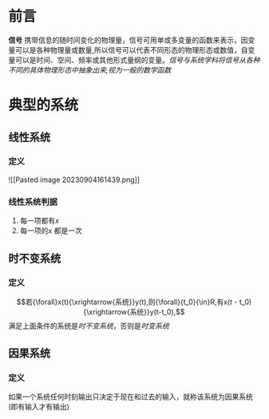 
# 前言


**信号**  携带信息的随时间变化的物理量，信号可用单或多变量的函数来表示，因变量可以是各种物理量或数量,所以信号可以代表不同形态的物理形态或数值，自变量可以是时间、空间、频率或其他形式量纲的变量。*信号与系统学科将信号从各种不同的具体物理形态中抽象出来,视为一般的数学函数*

# 典型的系统


## 线性系统


### 定义

![[Pasted image 20230904161439.png]]

### 线性系统判据

1. 每一项都有$x$
2. 每一项的$x$ 都是一次


## 时不变系统


### 定义

$$若{\forall}x(t){\xrightarrow{系统}}y(t),则{\forall}{t_0}{\in}R,有x(t - t_0){\xrightarrow{系统}}y(t-t_0),$$满足上面条件的系统是*时不变系统*，否则是*时变系统*



## 因果系统


### 定义

如果一个系统任何时刻输出只决定于现在和过去的输入，就称该系统为因果系统(即有输入才有输出)
